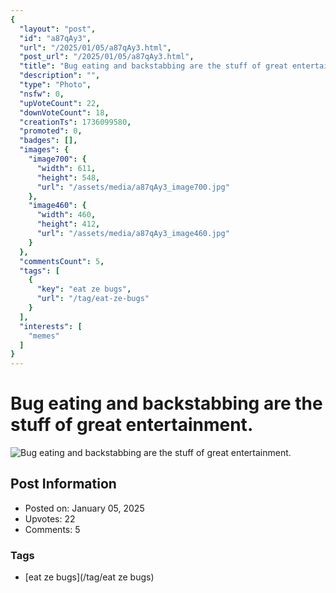 ```yaml
---
{
  "layout": "post",
  "id": "a87qAy3",
  "url": "/2025/01/05/a87qAy3.html",
  "post_url": "/2025/01/05/a87qAy3.html",
  "title": "Bug eating and backstabbing are the stuff of great entertainment.",
  "description": "",
  "type": "Photo",
  "nsfw": 0,
  "upVoteCount": 22,
  "downVoteCount": 18,
  "creationTs": 1736099580,
  "promoted": 0,
  "badges": [],
  "images": {
    "image700": {
      "width": 611,
      "height": 548,
      "url": "/assets/media/a87qAy3_image700.jpg"
    },
    "image460": {
      "width": 460,
      "height": 412,
      "url": "/assets/media/a87qAy3_image460.jpg"
    }
  },
  "commentsCount": 5,
  "tags": [
    {
      "key": "eat ze bugs",
      "url": "/tag/eat-ze-bugs"
    }
  ],
  "interests": [
    "memes"
  ]
}
---
```


# Bug eating and backstabbing are the stuff of great entertainment.

![Bug eating and backstabbing are the stuff of great entertainment.](/assets/media/a87qAy3_image700.jpg)

## Post Information

- Posted on: January 05, 2025
- Upvotes: 22
- Comments: 5

### Tags

- [eat ze bugs](/tag/eat ze bugs)
